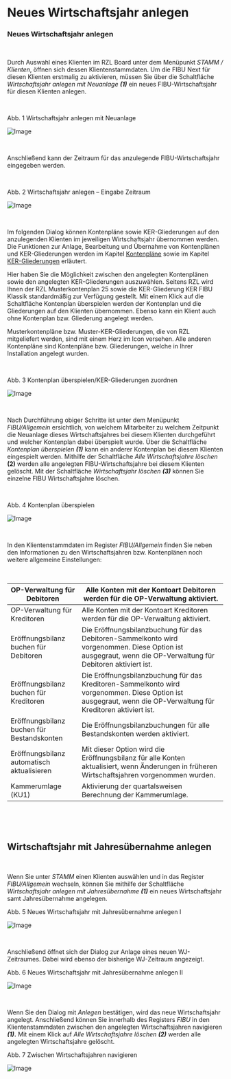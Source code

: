 # Neues Wirtschaftsjahr anlegen

### Neues Wirtschaftsjahr anlegen

&nbsp;

Durch Auswahl eines Klienten im RZL Board unter dem Menüpunkt *STAMM / Klienten*, öffnen sich dessen Klientenstammdaten. Um die FIBU Next für diesen Klienten erstmalig zu aktivieren, müssen Sie über die Schaltfläche *Wirtschaftsjahr anlegen mit Neuanlage **(1)*** ein neues FIBU-Wirtschaftsjahr für diesen Klienten anlegen.

&nbsp;

Abb. 1 Wirtschaftsjahr anlegen mit Neuanlage

![Image](<../lib/NeuesElement201.png>)

&nbsp;

Anschließend kann der Zeitraum für das anzulegende FIBU-Wirtschaftsjahr eingegeben werden.

&nbsp;

Abb. 2 Wirtschaftsjahr anlegen – Eingabe Zeitraum

![Image](<../lib/NeuesElement2.png>)

&nbsp;

Im folgenden Dialog können Kontenpläne sowie KER-Gliederungen auf den anzulegenden Klienten im jeweiligen Wirtschaftsjahr übernommen werden. Die Funktionen zur Anlage, Bearbeitung und Übernahme von Kontenplänen und KER-Gliederungen werden im Kapitel [Kontenpläne](FIBUNext/Kontenplane.md) sowie im Kapitel [KER-Gliederungen](FIBUNext/KERGliederungen.md) erläutert.

Hier haben Sie die Möglichkeit zwischen den angelegten Kontenplänen sowie den angelegten KER-Gliederungen auszuwählen. Seitens RZL wird Ihnen der RZL Musterkontenplan 25 sowie die KER-Gliederung KER FIBU Klassik standardmäßig zur Verfügung gestellt. Mit einem Klick auf die Schaltfläche Kontenplan überspielen werden der Kontenplan und die Gliederungen auf den Klienten übernommen. Ebenso kann ein Klient auch ohne Kontenplan bzw. Gliederung angelegt werden.

Musterkontenpläne bzw. Muster-KER-Gliederungen, die von RZL mitgeliefert werden, sind mit einem Herz im Icon versehen. Alle anderen Kontenpläne sind Kontenpläne bzw. Gliederungen, welche in Ihrer Installation angelegt wurden.

&nbsp;

Abb. 3 Kontenplan überspielen/KER-Gliederungen zuordnen

![Image](<../lib/NeuesElement1.png>)

&nbsp;

Nach Durchführung obiger Schritte ist unter dem Menüpunkt *FIBU/Allgemein* ersichtlich, von welchem Mitarbeiter zu welchem Zeitpunkt die Neuanlage dieses Wirtschaftsjahres bei diesem Klienten durchgeführt und welcher Kontenplan dabei überspielt wurde. Über die Schaltfläche *Kontenplan überspielen **(1)*** kann ein anderer Kontenplan bei diesem Klienten eingespielt werden. Mithilfe der Schaltfläche *Alle Wirtschaftsjahre löschen* **(2)** werden alle angelegten FIBU-Wirtschaftsjahre bei diesem Klienten gelöscht. Mit der Schaltfläche *Wirtschaftsjahr löschen **(3)*** können Sie einzelne FIBU Wirtschaftsjahre löschen.

&nbsp;

Abb. 4 Kontenplan überspielen

![Image](<../lib/NeuesElement202.png>)

&nbsp;

In den Klientenstammdaten im Register *FIBU/Allgemein* finden Sie neben den Informationen zu den Wirtschaftsjahren bzw. Kontenplänen noch weitere allgemeine Einstellungen:

&nbsp;

| OP-Verwaltung für Debitoren | Alle Konten mit der Kontoart Debitoren werden für die OP-Verwaltung aktiviert. |
| --- | --- |
| OP-Verwaltung für Kreditoren | Alle Konten mit der Kontoart Kreditoren werden für die OP-Verwaltung aktiviert. |
| Eröffnungsbilanz buchen für Debitoren | Die Eröffnungsbilanzbuchung für das Debitoren-Sammelkonto wird vorgenommen. Diese Option ist ausgegraut, wenn die OP-Verwaltung für Debitoren aktiviert ist. |
| Eröffnungsbilanz buchen für Kreditoren | Die Eröffnungsbilanzbuchung für das Kreditoren-Sammelkonto wird vorgenommen. Diese Option ist ausgegraut, wenn die OP-Verwaltung für Kreditoren aktiviert ist. |
| Eröffnungsbilanz buchen für Bestandskonten | Die Eröffnungsbilanzbuchungen für alle Bestandskonten werden aktiviert. |
| Eröffnungsbilanz automatisch aktualisieren | Mit dieser Option wird die Eröffnungsbilanz für alle Konten aktualisiert, wenn Änderungen in früheren Wirtschaftsjahren vorgenommen wurden. |
| Kammerumlage (KU1) | Aktivierung der quartalsweisen Berechnung der Kammerumlage. |


&nbsp;

&nbsp;

## Wirtschaftsjahr mit Jahresübernahme anlegen&nbsp;

&nbsp;

Wenn Sie unter *STAMM* einen Klienten auswählen und in das Register *FIBU/Allgemein* wechseln, können Sie mithilfe der Schaltfläche *Wirtschaftsjahr anlegen* *mit Jahresübernahme* ***(1)*** ein neues Wirtschaftsjahr samt Jahresübernahme angelegen.

Abb. 5 Neues Wirtschaftsjahr mit Jahresübernahme anlegen I

![Image](<../lib/NeuesElement71.png>)

&nbsp;

Anschließend öffnet sich der Dialog zur Anlage eines neuen WJ-Zeitraumes. Dabei wird ebenso der bisherige WJ-Zeitraum angezeigt.

Abb. 6 Neues Wirtschaftsjahr mit Jahresübernahme anlegen II

![Image](<../lib/NeuesElement69.png>)

&nbsp;

Wenn Sie den Dialog mit *Anlegen* bestätigen, wird das neue Wirtschaftsjahr angelegt. Anschließend können Sie innerhalb des Registers *FIBU* in den Klientenstammdaten zwischen den angelegten Wirtschaftsjahren navigieren ***(1)*.** Mit einem Klick auf *Alle Wirtschaftsjahre löschen **(2)*** werden alle angelegten Wirtschaftsjahre gelöscht.

Abb. 7 Zwischen Wirtschaftsjahren navigieren

![Image](<../lib/NeuesElement72.png>)

&nbsp;

